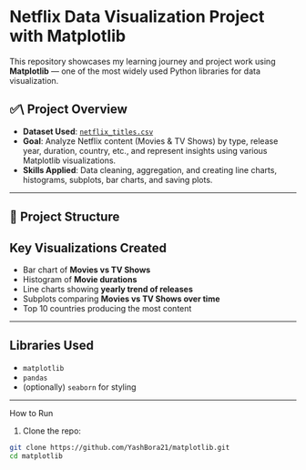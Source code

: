 #  Netflix Data Visualization Project with Matplotlib

This repository showcases my learning journey and project work using **Matplotlib** — one of the most widely used Python libraries for data visualization.

## ✅\ Project Overview

- **Dataset Used**: [`netflix_titles.csv`](https://www.kaggle.com/datasets/shivamb/netflix-shows)
- **Goal**: Analyze Netflix content (Movies & TV Shows) by type, release year, duration, country, etc., and represent insights using various Matplotlib visualizations.
- **Skills Applied**: Data cleaning, aggregation, and creating line charts, histograms, subplots, bar charts, and saving plots.

---

## 📁 Project Structure



##  Key Visualizations Created

- Bar chart of **Movies vs TV Shows**
- Histogram of **Movie durations**
- Line charts showing **yearly trend of releases**
- Subplots comparing **Movies vs TV Shows over time**
- Top 10 countries producing the most content

---

##  Libraries Used

- `matplotlib`
- `pandas`
- (optionally) `seaborn` for styling

---

 How to Run

1. Clone the repo:
```bash
git clone https://github.com/YashBora21/matplotlib.git
cd matplotlib
